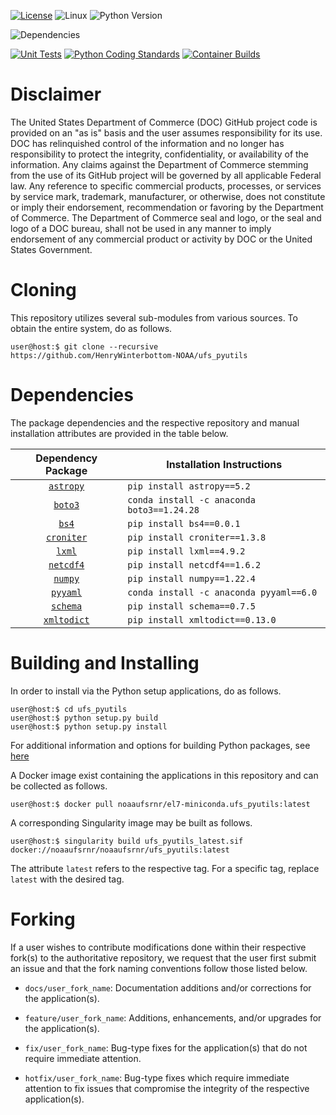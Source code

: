 [![License](https://img.shields.io/badge/license-LGPL_v2.1-black)](https://github.com/HenryWinterbottom-NOAA/ufs_pyutils/blob/develop/LICENSE)
![Linux](https://img.shields.io/badge/linux-ubuntu%7Ccentos-lightgrey)
![Python Version](https://img.shields.io/badge/python-3.5|3.6|3.7-blue)

![Dependencies](https://img.shields.io/badge/dependencies-astropy_boto3_bs4_croniter_lxml_netcdf4_numpy_pyyaml_schema_xmltodict-orange)

[![Unit Tests](https://github.com/HenryWinterbottom-NOAA/ufs_pyutils/actions/workflows/unittests.yaml/badge.svg)](https://github.com/HenryWinterbottom-NOAA/ufs_pyutils/actions/workflows/unittests.yaml)
[![Python Coding Standards](https://github.com/HenryWinterbottom-NOAA/ufs_pyutils/actions/workflows/pycodestyle.yaml/badge.svg)](https://github.com/HenryWinterbottom-NOAA/ufs_pyutils/actions/workflows/pycodestyle.yaml)
[![Container Builds](https://github.com/HenryWinterbottom-NOAA/ufs_pyutils/actions/workflows/containers.yaml/badge.svg)](https://github.com/HenryWinterbottom-NOAA/ufs_pyutils/actions/workflows/containers.yaml)

# Disclaimer

The United States Department of Commerce (DOC) GitHub project code is
provided on an "as is" basis and the user assumes responsibility for
its use. DOC has relinquished control of the information and no longer
has responsibility to protect the integrity, confidentiality, or
availability of the information. Any claims against the Department of
Commerce stemming from the use of its GitHub project will be governed
by all applicable Federal law. Any reference to specific commercial
products, processes, or services by service mark, trademark,
manufacturer, or otherwise, does not constitute or imply their
endorsement, recommendation or favoring by the Department of
Commerce. The Department of Commerce seal and logo, or the seal and
logo of a DOC bureau, shall not be used in any manner to imply
endorsement of any commercial product or activity by DOC or the United
States Government.

# Cloning

This repository utilizes several sub-modules from various sources. To
obtain the entire system, do as follows.

~~~
user@host:$ git clone --recursive https://github.com/HenryWinterbottom-NOAA/ufs_pyutils
~~~

# Dependencies

The package dependencies and the respective repository and manual
installation attributes are provided in the table below.

<div align="center">

| Dependency Package | Installation Instructions |
| :-------------: | :-------------: | 
| [`astropy`](https://github.com/astropy/astropy) | <div align="left">`pip install astropy==5.2`</div> | 
| [`boto3`](https://github.com/boto/boto3) | <div align="left">`conda install -c anaconda boto3==1.24.28`</div> | 
| [`bs4`](https://github.com/waylan/beautifulsoup) | <div align="left">`pip install bs4==0.0.1`</div> | 
| [`croniter`](https://github.com/kiorky/croniter) | <div align="left">`pip install croniter==1.3.8`</div> |
| [`lxml`](https://github.com/lxml/lxml) | <div align="left">`pip install lxml==4.9.2`</div> |
| [`netcdf4`](https://github.com/Unidata/netcdf4-python) | <div align="left">`pip install netcdf4==1.6.2`</div> |
| [`numpy`](https://github.com/numpy/numpy) | <div align="left">`pip install numpy==1.22.4`</div> |
| [`pyyaml`](https://github.com/yaml/pyyaml) | <div align="left">`conda install -c anaconda pyyaml==6.0`</div> |
| [`schema`](https://github.com/keleshev/schema) | <div align="left">`pip install schema==0.7.5`</div> |
| [`xmltodict`](https://github.com/martinblech/xmltodict) | <div align="left">`pip install xmltodict==0.13.0`</div> |

</div>

# Building and Installing

In order to install via the Python setup applications, do as follows.

~~~
user@host:$ cd ufs_pyutils
user@host:$ python setup.py build
user@host:$ python setup.py install
~~~

For additional information and options for building Python packages, see [here](https://docs.python.org/3.5/distutils/setupscript.html)

A Docker image exist containing the applications in this repository and can be collected as follows.

~~~
user@host:$ docker pull noaaufsrnr/el7-miniconda.ufs_pyutils:latest
~~~

A corresponding Singularity image may be built as follows.

~~~
user@host:$ singularity build ufs_pyutils_latest.sif docker://noaaufsrnr/noaaufsrnr/ufs_pyutils:latest
~~~

The attribute `latest` refers to the respective tag. For a specific tag, replace `latest` with the desired tag.

# Forking

If a user wishes to contribute modifications done within their
respective fork(s) to the authoritative repository, we request that
the user first submit an issue and that the fork naming conventions
follow those listed below.

- `docs/user_fork_name`: Documentation additions and/or corrections for the application(s).

- `feature/user_fork_name`: Additions, enhancements, and/or upgrades for the application(s).

- `fix/user_fork_name`: Bug-type fixes for the application(s) that do not require immediate attention.

- `hotfix/user_fork_name`: Bug-type fixes which require immediate attention to fix issues that compromise the integrity of the respective application(s).  